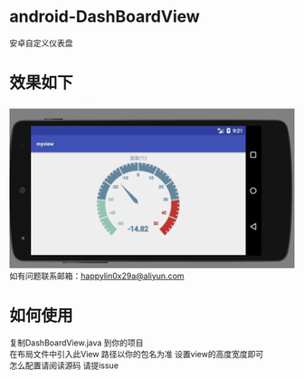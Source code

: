 # android-DashBoardView
安卓自定义仪表盘
# 效果如下
![](仪表盘.gif)    
如有问题联系邮箱：happylin0x29a@aliyun.com
# 如何使用
复制DashBoardView.java 到你的项目  
在布局文件中引入此View 路径以你的包名为准 设置view的高度宽度即可    
怎么配置请阅读源码 请提issue
